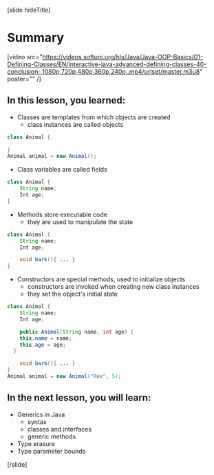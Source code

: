 [slide hideTitle]
# Summary

[video src="https://videos.softuni.org/hls/Java/Java-OOP-Basics/01-Defining-Classes/EN/interactive-java-advanced-defining-classes-40-conclusion-,1080p,720p,480p,360p,240p,.mp4/urlset/master.m3u8" poster="" /]

## In this lesson, you learned:

- Classes are templates from which objects are created
    - class instances are called objects
    
```java
class Animal { 
    
}
Animal animal = new Animal();
```

- Class variables are called fields

```java
class Animal { 
    String name;
    Int age;
}
```

- Methods store executable code
    - they are used to manipulate the state

```java
class Animal { 
    String name;
    Int age;

    void bark(){ ... }
}
```

- Constructors are special methods, used to initialize objects
    - constructors are invoked when creating new class instances
    - they set the object's initial state
    
```java
class Animal { 
    String name;
    Int age;

    public Animal(String name, int age) {
    this.name = name;
    this.age = age;
  }

    void bark(){ ... }
}
Animal animal = new Animal("Rex", 5);
```

## In the next lesson, you will learn:

- Generics in Java 
    - syntax
    - classes and interfaces
    - generic methods
- Type erasure
- Type parameter bounds


[/slide]

